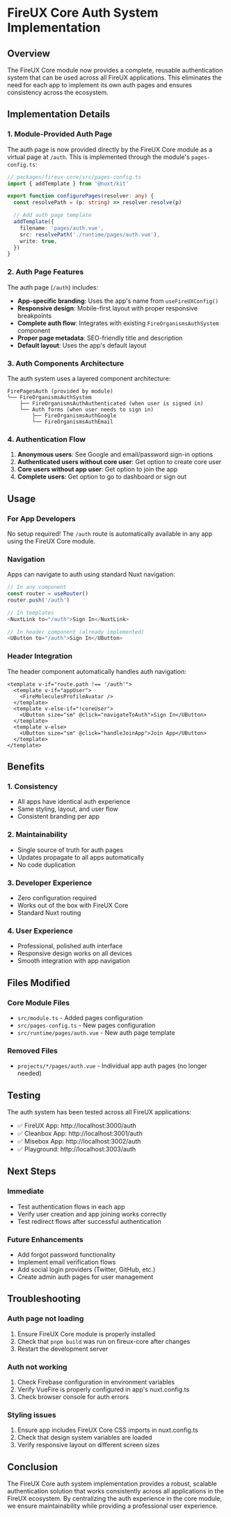 # FireUX Core Auth System Implementation

## Overview

The FireUX Core module now provides a complete, reusable authentication system that can be used across all FireUX applications. This eliminates the need for each app to implement its own auth pages and ensures consistency across the ecosystem.

## Implementation Details

### 1. Module-Provided Auth Page

The auth page is now provided directly by the FireUX Core module as a virtual page at `/auth`. This is implemented through the module's `pages-config.ts`:

```typescript
// packages/fireux-core/src/pages-config.ts
import { addTemplate } from '@nuxt/kit'

export function configurePages(resolver: any) {
  const resolvePath = (p: string) => resolver.resolve(p)

  // Add auth page template
  addTemplate({
    filename: 'pages/auth.vue',
    src: resolvePath('./runtime/pages/auth.vue'),
    write: true,
  })
}
```

### 2. Auth Page Features

The auth page (`/auth`) includes:

- **App-specific branding**: Uses the app's name from `useFireUXConfig()`
- **Responsive design**: Mobile-first layout with proper responsive breakpoints
- **Complete auth flow**: Integrates with existing `FireOrganismsAuthSystem` component
- **Proper page metadata**: SEO-friendly title and description
- **Default layout**: Uses the app's default layout

### 3. Auth Components Architecture

The auth system uses a layered component architecture:

```
FirePagesAuth (provided by module)
└── FireOrganismsAuthSystem
    ├── FireOrganismsAuthAuthenticated (when user is signed in)
    └── Auth forms (when user needs to sign in)
        ├── FireOrganismsAuthGoogle
        └── FireOrganismsAuthEmail
```

### 4. Authentication Flow

1. **Anonymous users**: See Google and email/password sign-in options
2. **Authenticated users without core user**: Get option to create core user
3. **Core users without app user**: Get option to join the app
4. **Complete users**: Get option to go to dashboard or sign out

## Usage

### For App Developers

No setup required! The `/auth` route is automatically available in any app using the FireUX Core module.

### Navigation

Apps can navigate to auth using standard Nuxt navigation:

```typescript
// In any component
const router = useRouter()
router.push('/auth')

// In templates
<NuxtLink to="/auth">Sign In</NuxtLink>

// In header component (already implemented)
<UButton to="/auth">Sign In</UButton>
```

### Header Integration

The header component automatically handles auth navigation:

```vue
<template v-if="route.path !== '/auth'">
  <template v-if="appUser">
    <FireMoleculesProfileAvatar />
  </template>
  <template v-else-if="!coreUser">
    <UButton size="sm" @click="navigateToAuth">Sign In</UButton>
  </template>
  <template v-else>
    <UButton size="sm" @click="handleJoinApp">Join App</UButton>
  </template>
</template>
```

## Benefits

### 1. Consistency

- All apps have identical auth experience
- Same styling, layout, and user flow
- Consistent branding per app

### 2. Maintainability

- Single source of truth for auth pages
- Updates propagate to all apps automatically
- No code duplication

### 3. Developer Experience

- Zero configuration required
- Works out of the box with FireUX Core
- Standard Nuxt routing

### 4. User Experience

- Professional, polished auth interface
- Responsive design works on all devices
- Smooth integration with app navigation

## Files Modified

### Core Module Files

- `src/module.ts` - Added pages configuration
- `src/pages-config.ts` - New pages configuration
- `src/runtime/pages/auth.vue` - New auth page template

### Removed Files

- `projects/*/pages/auth.vue` - Individual app auth pages (no longer needed)

## Testing

The auth system has been tested across all FireUX applications:

- ✅ FireUX App: http://localhost:3000/auth
- ✅ Cleanbox App: http://localhost:3001/auth
- ✅ Misebox App: http://localhost:3002/auth
- ✅ Playground: http://localhost:3003/auth

## Next Steps

### Immediate

- Test authentication flows in each app
- Verify user creation and app joining works correctly
- Test redirect flows after successful authentication

### Future Enhancements

- Add forgot password functionality
- Implement email verification flows
- Add social login providers (Twitter, GitHub, etc.)
- Create admin auth pages for user management

## Troubleshooting

### Auth page not loading

1. Ensure FireUX Core module is properly installed
2. Check that `pnpm build` was run on fireux-core after changes
3. Restart the development server

### Auth not working

1. Check Firebase configuration in environment variables
2. Verify VueFire is properly configured in app's nuxt.config.ts
3. Check browser console for auth errors

### Styling issues

1. Ensure app includes FireUX Core CSS imports in nuxt.config.ts
2. Check that design system variables are loaded
3. Verify responsive layout on different screen sizes

## Conclusion

The FireUX Core auth system implementation provides a robust, scalable authentication solution that works consistently across all applications in the FireUX ecosystem. By centralizing the auth experience in the core module, we ensure maintainability while providing a professional user experience.
